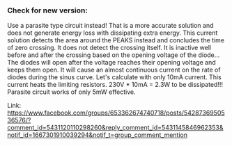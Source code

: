 ### Check for new version:
Use a parasite type circuit instead!
That is a more accurate solution and does not generate energy loss with dissipating extra energy.
This current solution detects the area around the PEAKS instead and concludes the time of zero crossing. It does not detect the crossing itself. It is inactive well before and after the crossing based on the opening voltage of the diode...
The diodes will open after the voltage reaches their opening voltage and keeps them open. It will cause an almost continuous current on the rate of diodes during the sinus curve.
Let's calculate with only 10mA current. This current heats the limiting resistors. 230V * 10mA = 2.3W to be dissipated!!!
Parasite circuit works of only 5mW effective.

Link:
https://www.facebook.com/groups/653362674740718/posts/5428736950536576/?comment_id=5431120110298260&reply_comment_id=5431145846962353&notif_id=1667301910039294&notif_t=group_comment_mention
